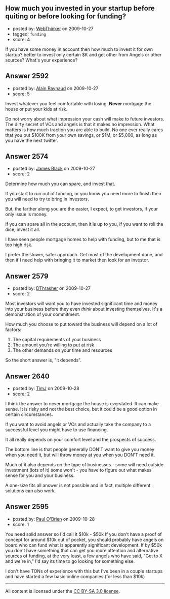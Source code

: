 ## How much you invested in your startup before quiting or before looking for funding?

- posted by: [WebThinker](https://stackexchange.com/users/-1/506-webthinker) on 2009-10-27
- tagged: `funding`
- score: 4

If you have some money in account then how much to invest it for own startup? better to invest only certain $K and get other from Angels or other sources?  What's your experience?




## Answer 2592

- posted by: [Alain Raynaud](https://stackexchange.com/users/-1/502-alain-raynaud) on 2009-10-27
- score: 5

Invest whatever you feel comfortable with losing. **Never** mortgage the house or put your kids at risk.

Do not worry about what impression your cash will make to future investors. The dirty secret of VCs and angels is that it makes no impression. What matters is how much traction you are able to build. No one ever really cares that you put $100K from your own savings, or $1M, or $5,000, as long as you have the next twitter.


## Answer 2574

- posted by: [James Black](https://stackexchange.com/users/-1/1074-james-black) on 2009-10-27
- score: 2

Determine how much you can spare, and invest that.

If you start to run out of funding, or you know you need more to finish then you will need to try to bring in investors.

But, the farther along you are the easier, I expect, to get investors, if your only issue is money.

If you can spare all in the account, then it is up to you, if you want to roll the dice, invest it all.

I have seen people mortgage homes to help with funding, but to me that is too high risk.

I prefer the slower, safer approach. Get most of the development done, and then if I need help with bringing it to market then look for an investor.


## Answer 2579

- posted by: [DThrasher](https://stackexchange.com/users/-1/326-dthrasher) on 2009-10-27
- score: 2

Most investors will want you to have invested significant time and money into your business before they even *think* about investing themselves. It's a demonstration of your commitment.

How much you choose to put toward the business will depend on a lot of factors:

 1. The capital requirements of your business
 2. The amount you're willing to put at risk
 3. The other demands on your time and resources

So the short answer is, "it depends".


## Answer 2640

- posted by: [TimJ](https://stackexchange.com/users/-1/1172-timj) on 2009-10-28
- score: 2

I think the answer to never mortgage the house is overstated.  It can make sense.  It is risky and not the best choice, but it could be a good option in certain circumstances.  

If you want to avoid angels or VCs and actually take the company to a successful level you might have to use financing.  

It all really depends on your comfort level and the prospects of success.

The bottom line is that people generally DON'T want to give you money when you need it, but will throw money at you when you DON'T need it.  

Much of it also depends on the type of businesses - some will need outside investment (lots of it) some won't - you have to figure out what makes sense for you and your business.  

A one-size fits all answer is not possible and in fact, multiple different solutions can also work.




## Answer 2595

- posted by: [Paul O'Brien](https://stackexchange.com/users/-1/759-paul-o-brien) on 2009-10-28
- score: 1

You need solid answer so I'd call it $10k - $50k
If you don't have a proof of concept for around $10k out of pocket, you should probably have angels on board who can fund what is apparently significant development.
If by $50k you don't have something that can get you more attention and alternative sources of funding, at the very least, a few angels who have said, "Get to X and we're in," I'd say its time to go looking for something else.

I don't have TONs of experience with this but I've been in a couple startups and have started a few basic online companies (for less than $10k)



---

All content is licensed under the [CC BY-SA 3.0 license](https://creativecommons.org/licenses/by-sa/3.0/).
